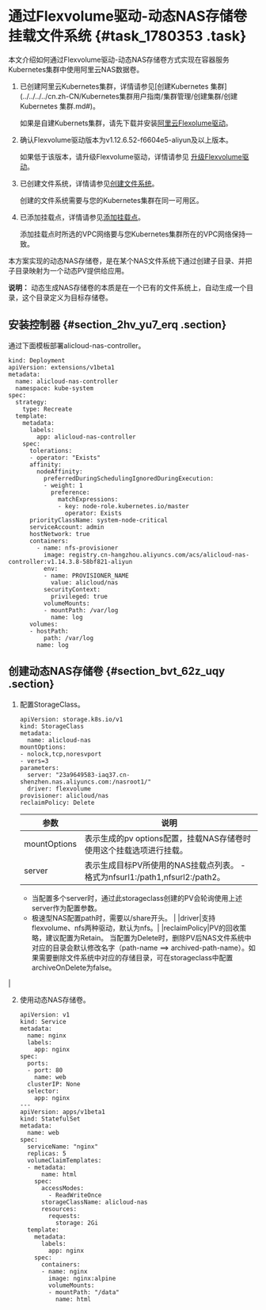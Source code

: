 # 通过Flexvolume驱动-动态NAS存储卷挂载文件系统 {#task_1780353 .task}

本文介绍如何通过Flexvolume驱动-动态NAS存储卷方式实现在容器服务Kubernetes集群中使用阿里云NAS数据卷。

1.  已创建阿里云Kubernetes集群，详情请参见[创建Kubernetes 集群](../../../../cn.zh-CN/Kubernetes集群用户指南/集群管理/创建集群/创建Kubernetes 集群.md#)。

    如果是自建Kubernets集群，请先下载并安装[阿里云Flexolume驱动](https://github.com/AliyunContainerService/flexvolume)。

2.  确认Flexvolume驱动版本为v1.12.6.52-f6604e5-aliyun及以上版本。

    如果低于该版本，请升级Flexvolume驱动，详情请参见 [升级Flexvolume驱动](升级Flexvolume驱动../../SP_235/DNCSK19102190/ZH-CN_TP_80841_V2.dita#task_z3j_tvk_2gb)。

3.  已创建文件系统，详情请参见[创建文件系统](cn.zh-CN/控制台用户指南/管理文件系统.md#section_5jo_0kj_jn5)。

    创建的文件系统需要与您的Kubernetes集群在同一可用区。

4.  已添加挂载点，详情请参见[添加挂载点](cn.zh-CN/控制台用户指南/管理挂载点.md#section_6xi_a3u_zkq)。

    添加挂载点时所选的VPC网络要与您Kubernetes集群所在的VPC网络保持一致。


本方案实现的动态NAS存储卷，是在某个NAS文件系统下通过创建子目录、并把子目录映射为一个动态PV提供给应用。

**说明：** 动态生成NAS存储卷的本质是在一个已有的文件系统上，自动生成一个目录，这个目录定义为目标存储卷。

## 安装控制器 {#section_2hv_yu7_erq .section}

通过下面模板部署alicloud-nas-controller。

``` {#codeblock_842_fcf_7kx}
kind: Deployment
apiVersion: extensions/v1beta1
metadata:
  name: alicloud-nas-controller
  namespace: kube-system
spec:
  strategy:
    type: Recreate
  template:
    metadata:
      labels:
        app: alicloud-nas-controller
    spec:
      tolerations:
      - operator: "Exists"
      affinity:
        nodeAffinity:
          preferredDuringSchedulingIgnoredDuringExecution:
          - weight: 1
            preference:
              matchExpressions:
              - key: node-role.kubernetes.io/master
                operator: Exists
      priorityClassName: system-node-critical
      serviceAccount: admin
      hostNetwork: true
      containers:
        - name: nfs-provisioner
          image: registry.cn-hangzhou.aliyuncs.com/acs/alicloud-nas-controller:v1.14.3.8-58bf821-aliyun
          env:
          - name: PROVISIONER_NAME
            value: alicloud/nas
          securityContext:
            privileged: true
          volumeMounts:
          - mountPath: /var/log
            name: log
      volumes:
      - hostPath:
          path: /var/log
        name: log
```

## 创建动态NAS存储卷 {#section_bvt_62z_uqy .section}

1.  配置StorageClass。 

    ``` {#codeblock_yjr_n8t_4ka}
    apiVersion: storage.k8s.io/v1
    kind: StorageClass
    metadata:
      name: alicloud-nas
    mountOptions:
    - nolock,tcp,noresvport
    - vers=3
    parameters:
      server: "23a9649583-iaq37.cn-shenzhen.nas.aliyuncs.com:/nasroot1/"
      driver: flexvolume
    provisioner: alicloud/nas
    reclaimPolicy: Delete
    ```

    |参数|说明|
    |--|--|
    |mountOptions|表示生成的pv options配置，挂载NAS存储卷时使用这个挂载选项进行挂载。|
    |server|表示生成目标PV所使用的NAS挂载点列表。     -   格式为nfsurl1:/path1,nfsurl2:/path2。
    -   当配置多个server时，通过此storageclass创建的PV会轮询使用上述server作为配置参数。
    -   极速型NAS配置path时，需要以/share开头。
 |
    |driver|支持flexvolume、nfs两种驱动，默认为nfs。|
    |reclaimPolicy|PV的回收策略，建议配置为Retain。 当配置为Delete时，删除PV后NAS文件系统中对应的目录会默认修改名字（path-name ==\> archived-path-name）。如果需要删除文件系统中对应的存储目录，可在storageclass中配置archiveOnDelete为false。

 |

2.  使用动态NAS存储卷。 

    ``` {#codeblock_kmr_nkx_766}
    apiVersion: v1
    kind: Service
    metadata:
      name: nginx
      labels:
        app: nginx
    spec:
      ports:
      - port: 80
        name: web
      clusterIP: None
      selector:
        app: nginx
    ---
    apiVersion: apps/v1beta1
    kind: StatefulSet
    metadata:
      name: web
    spec:
      serviceName: "nginx"
      replicas: 5
      volumeClaimTemplates:
      - metadata:
          name: html
        spec:
          accessModes:
            - ReadWriteOnce
          storageClassName: alicloud-nas
          resources:
            requests:
              storage: 2Gi
      template:
        metadata:
          labels:
            app: nginx
        spec:
          containers:
          - name: nginx
            image: nginx:alpine
            volumeMounts:
            - mountPath: "/data"
              name: html
    ```


